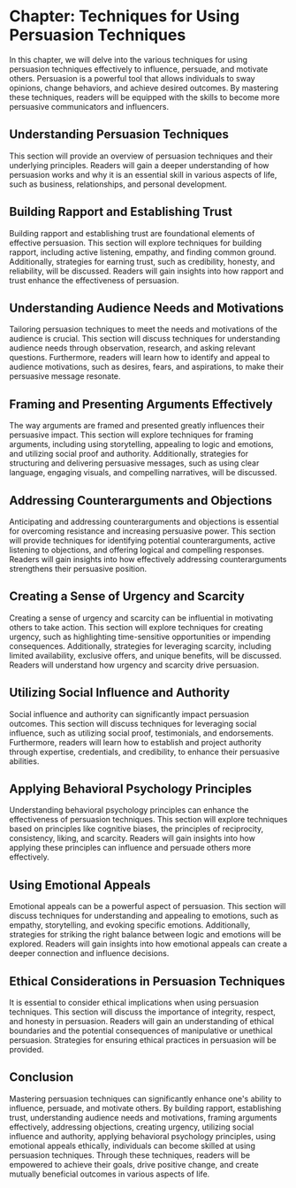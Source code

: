 Chapter: Techniques for Using Persuasion Techniques
===================================================

In this chapter, we will delve into the various techniques for using persuasion techniques effectively to influence, persuade, and motivate others. Persuasion is a powerful tool that allows individuals to sway opinions, change behaviors, and achieve desired outcomes. By mastering these techniques, readers will be equipped with the skills to become more persuasive communicators and influencers.

Understanding Persuasion Techniques
-----------------------------------

This section will provide an overview of persuasion techniques and their underlying principles. Readers will gain a deeper understanding of how persuasion works and why it is an essential skill in various aspects of life, such as business, relationships, and personal development.

Building Rapport and Establishing Trust
---------------------------------------

Building rapport and establishing trust are foundational elements of effective persuasion. This section will explore techniques for building rapport, including active listening, empathy, and finding common ground. Additionally, strategies for earning trust, such as credibility, honesty, and reliability, will be discussed. Readers will gain insights into how rapport and trust enhance the effectiveness of persuasion.

Understanding Audience Needs and Motivations
--------------------------------------------

Tailoring persuasion techniques to meet the needs and motivations of the audience is crucial. This section will discuss techniques for understanding audience needs through observation, research, and asking relevant questions. Furthermore, readers will learn how to identify and appeal to audience motivations, such as desires, fears, and aspirations, to make their persuasive message resonate.

Framing and Presenting Arguments Effectively
--------------------------------------------

The way arguments are framed and presented greatly influences their persuasive impact. This section will explore techniques for framing arguments, including using storytelling, appealing to logic and emotions, and utilizing social proof and authority. Additionally, strategies for structuring and delivering persuasive messages, such as using clear language, engaging visuals, and compelling narratives, will be discussed.

Addressing Counterarguments and Objections
------------------------------------------

Anticipating and addressing counterarguments and objections is essential for overcoming resistance and increasing persuasive power. This section will provide techniques for identifying potential counterarguments, active listening to objections, and offering logical and compelling responses. Readers will gain insights into how effectively addressing counterarguments strengthens their persuasive position.

Creating a Sense of Urgency and Scarcity
----------------------------------------

Creating a sense of urgency and scarcity can be influential in motivating others to take action. This section will explore techniques for creating urgency, such as highlighting time-sensitive opportunities or impending consequences. Additionally, strategies for leveraging scarcity, including limited availability, exclusive offers, and unique benefits, will be discussed. Readers will understand how urgency and scarcity drive persuasion.

Utilizing Social Influence and Authority
----------------------------------------

Social influence and authority can significantly impact persuasion outcomes. This section will discuss techniques for leveraging social influence, such as utilizing social proof, testimonials, and endorsements. Furthermore, readers will learn how to establish and project authority through expertise, credentials, and credibility, to enhance their persuasive abilities.

Applying Behavioral Psychology Principles
-----------------------------------------

Understanding behavioral psychology principles can enhance the effectiveness of persuasion techniques. This section will explore techniques based on principles like cognitive biases, the principles of reciprocity, consistency, liking, and scarcity. Readers will gain insights into how applying these principles can influence and persuade others more effectively.

Using Emotional Appeals
-----------------------

Emotional appeals can be a powerful aspect of persuasion. This section will discuss techniques for understanding and appealing to emotions, such as empathy, storytelling, and evoking specific emotions. Additionally, strategies for striking the right balance between logic and emotions will be explored. Readers will gain insights into how emotional appeals can create a deeper connection and influence decisions.

Ethical Considerations in Persuasion Techniques
-----------------------------------------------

It is essential to consider ethical implications when using persuasion techniques. This section will discuss the importance of integrity, respect, and honesty in persuasion. Readers will gain an understanding of ethical boundaries and the potential consequences of manipulative or unethical persuasion. Strategies for ensuring ethical practices in persuasion will be provided.

Conclusion
----------

Mastering persuasion techniques can significantly enhance one's ability to influence, persuade, and motivate others. By building rapport, establishing trust, understanding audience needs and motivations, framing arguments effectively, addressing objections, creating urgency, utilizing social influence and authority, applying behavioral psychology principles, using emotional appeals ethically, individuals can become skilled at using persuasion techniques. Through these techniques, readers will be empowered to achieve their goals, drive positive change, and create mutually beneficial outcomes in various aspects of life.

